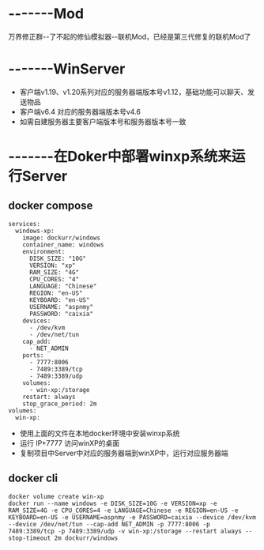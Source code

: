 # -------Mod
万界修正群--了不起的修仙模拟器--联机Mod，已经是第三代修复的联机Mod了

# -------WinServer

- 客户端v1.19、v1.20系列对应的服务器端版本号v1.12，基础功能可以聊天、发送物品
- 客户端v6.4 对应的服务器端版本号v4.6
- 如需自建服务器主要客户端版本号和服务器版本号一致

# -------在Doker中部署winxp系统来运行Server
##  docker compose
```docker compose
services:
  windows-xp:
    image: dockurr/windows
    container_name: windows
    environment:
      DISK_SIZE: "10G"
      VERSION: "xp"
      RAM_SIZE: "4G"
      CPU_CORES: "4"
      LANGUAGE: "Chinese"
      REGION: "en-US"
      KEYBOARD: "en-US"
      USERNAME: "aspnmy"
      PASSWORD: "caixia"
    devices:
      - /dev/kvm
      - /dev/net/tun
    cap_add:
      - NET_ADMIN
    ports:
      - 7777:8006
      - 7489:3389/tcp
      - 7489:3389/udp
    volumes:
      - win-xp:/storage
    restart: always
    stop_grace_period: 2m
volumes:
  win-xp:
```
- 使用上面的文件在本地docker环境中安装winxp系统
- 运行 IP+7777 访问winXP的桌面
- 复制项目中Server中对应的服务器端到winXP中，运行对应服务器端
##  docker cli
``` dokcer cli
docker volume create win-xp
docker run --name windows -e DISK_SIZE=10G -e VERSION=xp -e RAM_SIZE=4G -e CPU_CORES=4 -e LANGUAGE=Chinese -e REGION=en-US -e KEYBOARD=en-US -e USERNAME=aspnmy -e PASSWORD=caixia --device /dev/kvm --device /dev/net/tun --cap-add NET_ADMIN -p 7777:8006 -p 7489:3389/tcp -p 7489:3389/udp -v win-xp:/storage --restart always --stop-timeout 2m dockurr/windows

```
  
